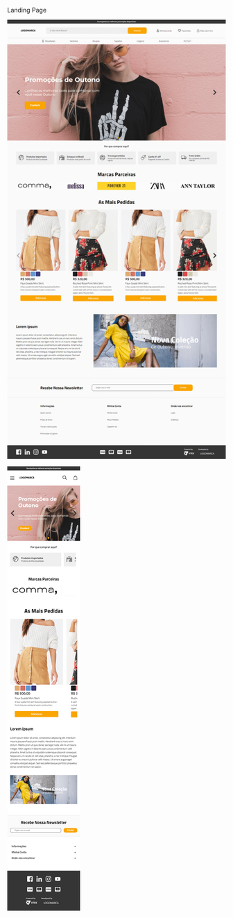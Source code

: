 Landing Page

![Layout desktop](assets/img/print-desktop.png)

![Layout mobile](assets/img/print-mobile.png)
